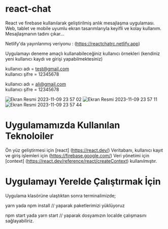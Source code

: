 # react-chat

React ve firebase kullanılarak geliştirilmiş anlık mesajlaşma uygulaması. 
Web, tablet ve mobile uyumlu ekran tasarımlarıyla keyifli ve kolay kullanım.
Mesajlaşmanın tadını çıkar...

Netlify'da yayınlanmış veriyonu : (https://reactchatrc.netlify.app)

Uygulamayı deneme amaçlı kullanabileceğiniz kullanıcı örnekleri (kendiniz yeni kullanıcı kaydı ve girişi yapabilmektesiniz)

kullanıcı adı   = test@gmail.com   
kullanıcı şifre = 12345678   

kullanıcı adı   = ali@gmail.com   
kullanıcı şifre = 12345678   

![Ekran Resmi 2023-11-09 23 57 02](https://github.com/Harhat18/react-chat/assets/111196660/3d67f9cf-fee6-427f-82c1-4974f5161033)
![Ekran Resmi 2023-11-09 23 57 11](https://github.com/Harhat18/react-chat/assets/111196660/1be57689-55c5-425f-a457-6041e48ae4c7)
![Ekran Resmi 2023-11-09 23 57 44](https://github.com/Harhat18/react-chat/assets/111196660/1f993ebd-b0e5-452f-a450-ed64f5f8693c)

# Uygulamamızda Kullanılan Teknoloiler

Ön yüz geliştirmesi için [react] (https://react.dev/)
Veritabanı, kullanıcı kayıt ve giriş işlemleri için (https://firebase.google.com/)
Veri yönetimi için [context] (https://react.dev/reference/react/createContext) kullanılmıştır.

# Uygulamayı Yerelde Çalıştırmak İçin

Uygulama klasörüne ulaştıktan sonra
terminalimizde;

yarn 
yada
npm install // yaparak paketlerimizi yüklüyoruz

npm start 
yada 
yarn start // yaparak dosyamızın localde çalışmasını sağlayabiliriz.

